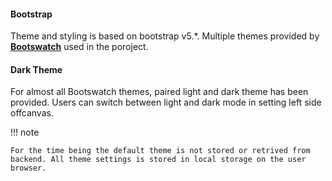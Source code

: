 #### Bootstrap 
Theme and styling is based on bootstrap v5.*. Multiple themes provided by [**Bootswatch**](www.google.com) used in the poroject.

#### Dark Theme
For almost all Bootswatch themes, paired light and dark theme has been provided. Users can switch between light and dark mode in setting left side offcanvas. 

!!! note

    For the time being the default theme is not stored or retrived from backend. All theme settings is stored in local storage on the user browser.
